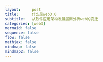 ```yaml
---
layout:     post
title:      什么是web3.0
subtitle:   从软件应用架构发展层面分析web的变迁
categories: [web3]
mermaid: false
sequence: false
flow: false
mathjax: false
mindmap: false
mindmap2: false
---
```


